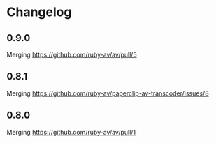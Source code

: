 # Changelog

## 0.9.0
  Merging https://github.com/ruby-av/av/pull/5

## 0.8.1
  Merging https://github.com/ruby-av/paperclip-av-transcoder/issues/8

## 0.8.0
  Merging https://github.com/ruby-av/av/pull/1
